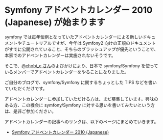 Symfony アドベントカレンダー 2010 (Japanese) が始まります
=========================================================

symfony では毎年恒例となっていたアドベントカレンダーによる新しいドキュメントやチュートリアルですが、今年は Symfony2 向けの正規のドキュメントがすでに公開されていること、そちらのブラッシュアップが優先ということで、本家でのアドベントカレンダーは実施されないそうです。


そこで、[@chobi_e さん](http://twitter.com/chobi_e)のよびかけにより、日本で symfony/Symfony を使っているメンバーでアドベントカレンダーをやることになりました。


ご自分のブログで、symfony/Symfony に関するちょっとした TIPS などを書いていただくだけです。

アドベントカレンダーに参加していただける方は、まだ募集しています。興味のある方、この機会に symfony/Symfony に対する思いを書いてみたいという方は、是非ご参加ください。


アドベントカレンダーの記事へのリンクは、以下のページにまとめていきます。

  - [Symfony アドベントカレンダー 2010 (Japanese)](../adventcalendar/2010)



